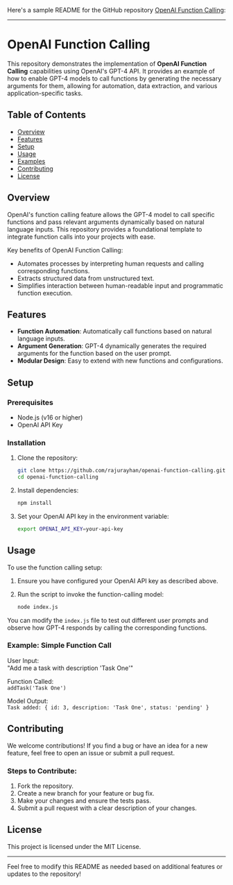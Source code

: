 Here's a sample README for the GitHub repository [OpenAI Function Calling](https://github.com/rajurayhan/openai-function-calling):

---

# OpenAI Function Calling

This repository demonstrates the implementation of **OpenAI Function Calling** capabilities using OpenAI's GPT-4 API. It provides an example of how to enable GPT-4 models to call functions by generating the necessary arguments for them, allowing for automation, data extraction, and various application-specific tasks.

## Table of Contents

- [Overview](#overview)
- [Features](#features)
- [Setup](#setup)
- [Usage](#usage)
- [Examples](#examples)
- [Contributing](#contributing)
- [License](#license)

## Overview

OpenAI's function calling feature allows the GPT-4 model to call specific functions and pass relevant arguments dynamically based on natural language inputs. This repository provides a foundational template to integrate function calls into your projects with ease. 

Key benefits of OpenAI Function Calling:
- Automates processes by interpreting human requests and calling corresponding functions.
- Extracts structured data from unstructured text.
- Simplifies interaction between human-readable input and programmatic function execution.

## Features

- **Function Automation**: Automatically call functions based on natural language inputs.
- **Argument Generation**: GPT-4 dynamically generates the required arguments for the function based on the user prompt.
- **Modular Design**: Easy to extend with new functions and configurations.

## Setup

### Prerequisites

- Node.js (v16 or higher)
- OpenAI API Key

### Installation

1. Clone the repository:

    ```bash
    git clone https://github.com/rajurayhan/openai-function-calling.git
    cd openai-function-calling
    ```

2. Install dependencies:

    ```bash
    npm install
    ```

3. Set your OpenAI API key in the environment variable:

    ```bash
    export OPENAI_API_KEY=your-api-key
    ```

## Usage

To use the function calling setup:

1. Ensure you have configured your OpenAI API key as described above.
2. Run the script to invoke the function-calling model:

    ```bash
    node index.js
    ```

You can modify the `index.js` file to test out different user prompts and observe how GPT-4 responds by calling the corresponding functions. 


### Example: Simple Function Call

User Input:  
"Add me a task with description 'Task One'"

Function Called:  
`addTask('Task One')`

Model Output:  
`Task added: { id: 3, description: 'Task One', status: 'pending' }` 

## Contributing

We welcome contributions! If you find a bug or have an idea for a new feature, feel free to open an issue or submit a pull request.

### Steps to Contribute:
1. Fork the repository.
2. Create a new branch for your feature or bug fix.
3. Make your changes and ensure the tests pass.
4. Submit a pull request with a clear description of your changes.

## License

This project is licensed under the MIT License.  

---

Feel free to modify this README as needed based on additional features or updates to the repository!